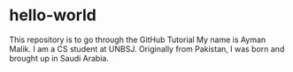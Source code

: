 # hello-world
This repository is to go through the GitHub Tutorial
My name is Ayman Malik. I am a CS student at UNBSJ. Originally from Pakistan, I was born and brought up in Saudi Arabia.  
